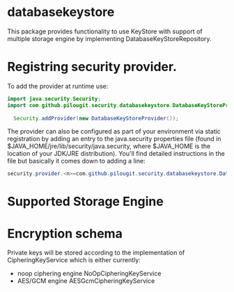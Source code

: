 # databasekeystore
This package provides functionality to use KeyStore with support of multiple storage engine by implementing DatabaseKeyStoreRepository.
# Registring security provider.

To add the provider at runtime use:

```java
import java.security.Security;
import com.github.pilougit.security.databasekeystore.DatabaseKeyStoreProvider;
    
  Security.addProvider(new DatabaseKeyStoreProvider());

```
The provider can also be configured as part of your environment via static registration by adding an entry to the java.security properties file (found in $JAVA_HOME/jre/lib/security/java.security, where $JAVA_HOME is the location of your JDK/JRE distribution). You'll find detailed instructions in the file but basically it comes down to adding a line:
```java
security.provider.<n>=com.github.pilougit.security.databasekeystore.DatabaseKeyStoreProvider


```


# Supported Storage Engine


# Encryption schema

Private keys will be stored according to the implementation of CipheringKeyService which is either currently:
* noop ciphering engine NoOpCipheringKeyService
* AES/GCM engine AESGcmCipheringKeyService


